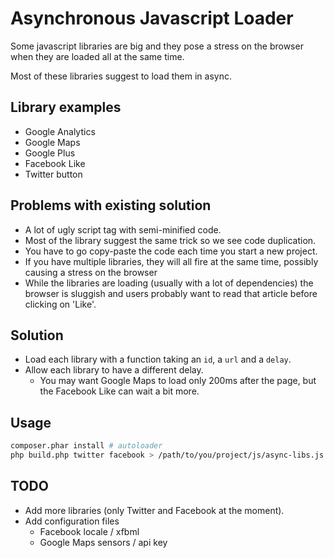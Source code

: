 # Asynchronous Javascript Loader

Some javascript libraries are big and they pose a stress on the browser when they are loaded all at the same time.

Most of these libraries suggest to load them in async.

## Library examples

 * Google Analytics
 * Google Maps
 * Google Plus
 * Facebook Like
 * Twitter button

## Problems with existing solution

 * A lot of ugly script tag with semi-minified code.
 * Most of the library suggest the same trick so we see code duplication.
 * You have to go copy-paste the code each time you start a new project.
 * If you have multiple libraries, they will all fire at the same time, possibly causing a stress on the browser
 * While the libraries are loading (usually with a lot of dependencies) the browser is sluggish and users probably want to read that article before clicking on 'Like'.

## Solution

 * Load each library with a function taking an `id`, a `url` and a `delay`.
 * Allow each library to have a different delay.
   * You may want Google Maps to load only 200ms after the page, but the Facebook Like can wait a bit more.

## Usage

```bash
composer.phar install # autoloader
php build.php twitter facebook > /path/to/you/project/js/async-libs.js
```

## TODO

 * Add more libraries (only Twitter and Facebook at the moment).
 * Add configuration files
   * Facebook locale / xfbml
   * Google Maps sensors / api key

